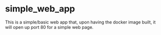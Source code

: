 # simple_web_app
This is a simple/basic web app that, upon having the docker image built, it will open up port 80 for a simple web page.
